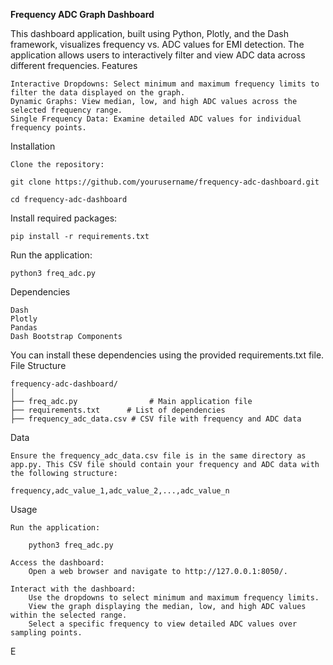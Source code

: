 **Frequency ADC Graph Dashboard**

This dashboard application, built using Python, Plotly, and the Dash framework, visualizes frequency vs. ADC values for EMI detection. The application allows users to interactively filter and view ADC data across different frequencies.
Features

    Interactive Dropdowns: Select minimum and maximum frequency limits to filter the data displayed on the graph.
    Dynamic Graphs: View median, low, and high ADC values across the selected frequency range.
    Single Frequency Data: Examine detailed ADC values for individual frequency points.

Installation

    Clone the repository:

    git clone https://github.com/yourusername/frequency-adc-dashboard.git

    cd frequency-adc-dashboard

Install required packages:

    pip install -r requirements.txt

Run the application:

    python3 freq_adc.py

Dependencies

    Dash
    Plotly
    Pandas
    Dash Bootstrap Components

You can install these dependencies using the provided requirements.txt file.
File Structure

    frequency-adc-dashboard/
    │
    ├── freq_adc.py                # Main application file
    ├── requirements.txt      # List of dependencies
    ├── frequency_adc_data.csv # CSV file with frequency and ADC data

Data

    Ensure the frequency_adc_data.csv file is in the same directory as app.py. This CSV file should contain your frequency and ADC data with the following structure:

    frequency,adc_value_1,adc_value_2,...,adc_value_n

Usage

    Run the application:

        python3 freq_adc.py

    Access the dashboard:
        Open a web browser and navigate to http://127.0.0.1:8050/.

    Interact with the dashboard:
        Use the dropdowns to select minimum and maximum frequency limits.
        View the graph displaying the median, low, and high ADC values within the selected range.
        Select a specific frequency to view detailed ADC values over sampling points.

E
